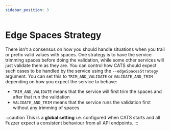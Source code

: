 ```yaml
---
sidebar_position: 3
---
```


# Edge Spaces Strategy
There isn't a consensus on how you should handle situations when you trail or prefix valid values with spaces.
One strategy is to have the service trimming spaces before doing the validation, while some other services will just validate them as they are.
You can control how CATS should expect such cases to be handled by the service using the `--edgeSpacesStrategy` argument.
You can set this to `TRIM_AND_VALIDATE` or `VALIDATE_AND_TRIM` depending on how you expect the service to behave:
- `TRIM_AND_VALIDATE` means that the service will first trim the spaces and after that run the validation
- `VALIDATE_AND_TRIM` means that the service runs the validation first without any trimming of spaces

:::caution
This is a **global setting** i.e. configured when CATS starts and all Fuzzer expect a consistent behaviour from all API endpoints.
:::